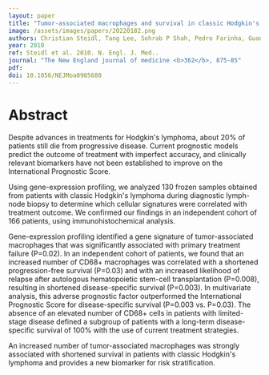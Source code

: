 ```yaml
---
layout: paper
title: "Tumor-associated macrophages and survival in classic Hodgkin's lymphoma."
image: /assets/images/papers/20220182.png
authors: Christian Steidl, Tang Lee, Sohrab P Shah, Pedro Farinha, Guangming Han, Tarun Nayar, Allen Delaney, Steven J Jones, Javeed Iqbal, Dennis D Weisenburger, Martin A Bast, Andreas Rosenwald, Hans-Konrad Muller-Hermelink, Lisa M Rimsza, Elias Campo, Jan Delabie, Rita M Braziel, James R Cook, Ray R Tubbs, Elaine S Jaffe, Georg Lenz, Joseph M Connors, Louis M Staudt, Wing C Chan, Randy D Gascoyne
year: 2010
ref: Steidl et al. 2010. N. Engl. J. Med..
journal: "The New England journal of medicine <b>362</b>, 875-85"
pdf: 
doi: 10.1056/NEJMoa0905680
---
```


# Abstract

Despite advances in treatments for Hodgkin's lymphoma, about 20% of patients still die from progressive disease. Current prognostic models predict the outcome of treatment with imperfect accuracy, and clinically relevant biomarkers have not been established to improve on the International Prognostic Score.

Using gene-expression profiling, we analyzed 130 frozen samples obtained from patients with classic Hodgkin's lymphoma during diagnostic lymph-node biopsy to determine which cellular signatures were correlated with treatment outcome. We confirmed our findings in an independent cohort of 166 patients, using immunohistochemical analysis.

Gene-expression profiling identified a gene signature of tumor-associated macrophages that was significantly associated with primary treatment failure (P=0.02). In an independent cohort of patients, we found that an increased number of CD68+ macrophages was correlated with a shortened progression-free survival (P=0.03) and with an increased likelihood of relapse after autologous hematopoietic stem-cell transplantation (P=0.008), resulting in shortened disease-specific survival (P=0.003). In multivariate analysis, this adverse prognostic factor outperformed the International Prognostic Score for disease-specific survival (P=0.003 vs. P=0.03). The absence of an elevated number of CD68+ cells in patients with limited-stage disease defined a subgroup of patients with a long-term disease-specific survival of 100% with the use of current treatment strategies.

An increased number of tumor-associated macrophages was strongly associated with shortened survival in patients with classic Hodgkin's lymphoma and provides a new biomarker for risk stratification.


